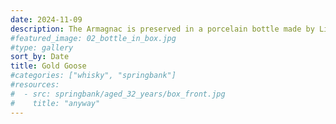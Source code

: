 ```yaml
---
date: 2024-11-09
description: The Armagnac is preserved in a porcelain bottle made by Limoges Castel. The bottle is plated with 22 carat gold, limited to 6,000 copies for 1987.
#featured_image: 02_bottle_in_box.jpg
#type: gallery
sort_by: Date
title: Gold Goose
#categories: ["whisky", "springbank"]
#resources:
#  - src: springbank/aged_32_years/box_front.jpg
#    title: "anyway"
---
```

